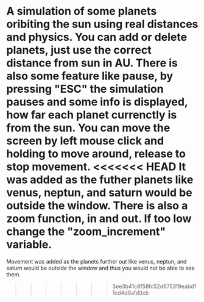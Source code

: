 A simulation of some planets oribiting the sun using real distances and physics. You can add or delete planets, just use the correct distance from sun in AU. 
There is also some feature like pause, by pressing "ESC" the simulation pauses and some info is displayed, how far each planet currenctly is from the sun. 
You can move the screen by left mouse click and holding to move around, release to stop movement.
<<<<<<< HEAD
It was added as the futher planets like venus, neptun, and saturn would be outside the window.
There is also a zoom function, in and out. If too low change the "zoom_increment" variable.
=======

Movement was added as the planets further out like venus, neptun, and saturn would be outside the window and thus you would not be able to see them.

>>>>>>> 3ee3b41c8f58fc52d6753f9eabd11cd4d9afd0cb
